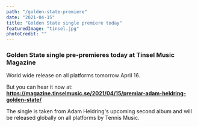 ```yaml
---
path: "/golden-state-premiere"
date: "2021-04-15"
title: "Golden State single premiere today"
featuredImage: "tinsel.jpg"
photoCredit: ""
---
```


### Golden State single pre-premieres today at Tinsel Music Magazine

World wide release on all platforms tomorrow April 16. 

But you can hear it now at:
**https://magazine.tinselmusic.se/2021/04/15/premiar-adam-heldring-golden-state/**

The single is taken from Adam Heldring's upcoming second album and will be released globally on all platforms by Tennis Music.